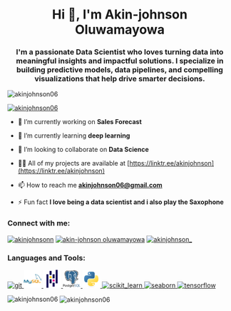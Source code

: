<h1 align="center">Hi 👋, I'm Akin-johnson Oluwamayowa</h1>
<h3 align="center">I'm a passionate Data Scientist who loves turning data into meaningful insights and impactful solutions. I specialize in building predictive models, data pipelines, and compelling visualizations that help drive smarter decisions.</h3>

<p align="left"> <img src="https://komarev.com/ghpvc/?username=akinjohnson06&label=Profile%20views&color=0e75b6&style=flat" alt="akinjohnson06" /> </p>

<p align="left"> <a href="https://github.com/ryo-ma/github-profile-trophy"><img src="https://github-profile-trophy.vercel.app/?username=akinjohnson06" alt="akinjohnson06" /></a> </p>

- 🔭 I’m currently working on **Sales Forecast**

- 🌱 I’m currently learning **deep learning**

- 👯 I’m looking to collaborate on **Data Science**

- 👨‍💻 All of my projects are available at [https://linktr.ee/akinjohnson](https://linktr.ee/akinjohnson)

- 📫 How to reach me **akinjohnson06@gmail.com**

- ⚡ Fun fact **I love being a data scientist and i also play the Saxophone**

<h3 align="left">Connect with me:</h3>
<p align="left">
<a href="https://twitter.com/akinjohnsonn" target="blank"><img align="center" src="https://raw.githubusercontent.com/rahuldkjain/github-profile-readme-generator/master/src/images/icons/Social/twitter.svg" alt="akinjohnsonn" height="30" width="40" /></a>
<a href="https://linkedin.com/in/akin-johnson oluwamayowa" target="blank"><img align="center" src="https://raw.githubusercontent.com/rahuldkjain/github-profile-readme-generator/master/src/images/icons/Social/linked-in-alt.svg" alt="akin-johnson oluwamayowa" height="30" width="40" /></a>
<a href="https://instagram.com/akinjohnson_" target="blank"><img align="center" src="https://raw.githubusercontent.com/rahuldkjain/github-profile-readme-generator/master/src/images/icons/Social/instagram.svg" alt="akinjohnson_" height="30" width="40" /></a>
</p>

<h3 align="left">Languages and Tools:</h3>
<p align="left"> <a href="https://git-scm.com/" target="_blank" rel="noreferrer"> <img src="https://www.vectorlogo.zone/logos/git-scm/git-scm-icon.svg" alt="git" width="40" height="40"/> </a> <a href="https://www.mysql.com/" target="_blank" rel="noreferrer"> <img src="https://raw.githubusercontent.com/devicons/devicon/master/icons/mysql/mysql-original-wordmark.svg" alt="mysql" width="40" height="40"/> </a> <a href="https://pandas.pydata.org/" target="_blank" rel="noreferrer"> <img src="https://raw.githubusercontent.com/devicons/devicon/2ae2a900d2f041da66e950e4d48052658d850630/icons/pandas/pandas-original.svg" alt="pandas" width="40" height="40"/> </a> <a href="https://www.postgresql.org" target="_blank" rel="noreferrer"> <img src="https://raw.githubusercontent.com/devicons/devicon/master/icons/postgresql/postgresql-original-wordmark.svg" alt="postgresql" width="40" height="40"/> </a> <a href="https://www.python.org" target="_blank" rel="noreferrer"> <img src="https://raw.githubusercontent.com/devicons/devicon/master/icons/python/python-original.svg" alt="python" width="40" height="40"/> </a> <a href="https://scikit-learn.org/" target="_blank" rel="noreferrer"> <img src="https://upload.wikimedia.org/wikipedia/commons/0/05/Scikit_learn_logo_small.svg" alt="scikit_learn" width="40" height="40"/> </a> <a href="https://seaborn.pydata.org/" target="_blank" rel="noreferrer"> <img src="https://seaborn.pydata.org/_images/logo-mark-lightbg.svg" alt="seaborn" width="40" height="40"/> </a> <a href="https://www.tensorflow.org" target="_blank" rel="noreferrer"> <img src="https://www.vectorlogo.zone/logos/tensorflow/tensorflow-icon.svg" alt="tensorflow" width="40" height="40"/> </a> </p>

<p><img align="left" src="https://github-readme-stats.vercel.app/api/top-langs?username=akinjohnson06&show_icons=true&locale=en&layout=compact" alt="akinjohnson06" /></p>

<p>&nbsp;<img align="center" src="https://github-readme-stats.vercel.app/api?username=akinjohnson06&show_icons=true&locale=en" alt="akinjohnson06" /></p>
